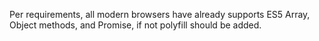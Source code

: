 Per requirements, all modern browsers have already supports ES5 Array, Object methods, and Promise, if not polyfill should be added.